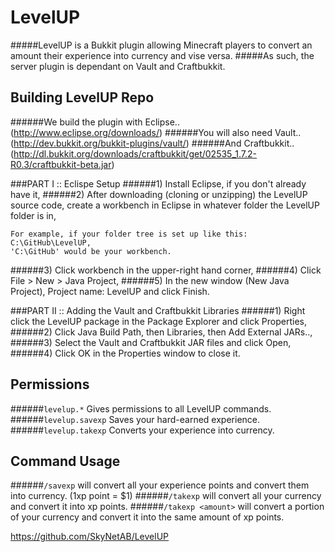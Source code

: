 LevelUP
======
#####LevelUP is a Bukkit plugin allowing Minecraft players to convert an amount their experience into currency and vise versa.
#####As such, the server plugin is dependant on Vault and Craftbukkit.

Building LevelUP Repo
------
######We build the plugin with Eclipse.. (http://www.eclipse.org/downloads/)
######You will also need Vault.. (http://dev.bukkit.org/bukkit-plugins/vault/)
######And Craftbukkit.. (http://dl.bukkit.org/downloads/craftbukkit/get/02535_1.7.2-R0.3/craftbukkit-beta.jar)

###PART I :: Eclispe Setup
######1) Install Eclipse, if you don't already have it,
######2) After downloading (cloning or unzipping) the LevelUP source code, create a workbench in Eclipse in whatever folder the LevelUP folder is in,
```
For example, if your folder tree is set up like this: C:\GitHub\LevelUP,
'C:\GitHub' would be your workbench.
```
######3) Click workbench in the upper-right hand corner,
######4) Click File > New > Java Project,
######5) In the new window (New Java Project), Project name: LevelUP and click Finish.

###PART II :: Adding the Vault and Craftbukkit Libraries
######1) Right click the LevelUP package in the Package Explorer and click Properties,
######2) Click Java Build Path, then Libraries, then Add External JARs..,
######3) Select the Vault and Craftbukkit JAR files and click Open,
######4) Click OK in the Properties window to close it.

Permissions
------
######`levelup.*` Gives permissions to all LevelUP commands.
######`levelup.savexp` Saves your hard-earned experience.
######`levelup.takexp` Converts your experience into currency.

Command Usage
------
######`/savexp` will convert all your experience points and convert them into currency. (1xp point = $1)
######`/takexp` will convert all your currency and convert it into xp points.
######`/takexp <amount>` will convert a portion of your currency and convert it into the same amount of xp points.

https://github.com/SkyNetAB/LevelUP

